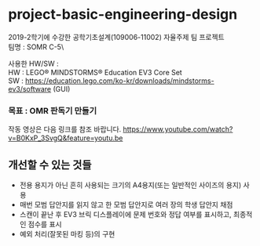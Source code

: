 # project-basic-engineering-design
2019-2학기에 수강한 공학기초설계(109006-11002) 자율주제 팀 프로젝트\
팀명 : SOMR C-5\

사용한 HW/SW : \
HW : LEGO® MINDSTORMS® Education EV3 Core Set\
SW : https://education.lego.com/ko-kr/downloads/mindstorms-ev3/software (GUI)

### 목표 : OMR 판독기 만들기
작동 영상은 다음 링크를 참조 바랍니다. https://www.youtube.com/watch?v=B0KxP_3SvgQ&feature=youtu.be

## 개선할 수 있는 것들
* 전용 용지가 아닌 흔히 사용되는 크기의 A4용지(또는 일반적인 사이즈의 용지) 사용
* 매번 모범 답안지를 읽지 않고 한 모범 답안지로 여러 장의 학생 답안지 채점
* 스캔이 끝난 후 EV3 브릭 디스플레이에 문제 번호와 정답 여부를 표시하고, 최종적인 점수를 표시
* 예외 처리(잘못된 마킹 등)의 구현
